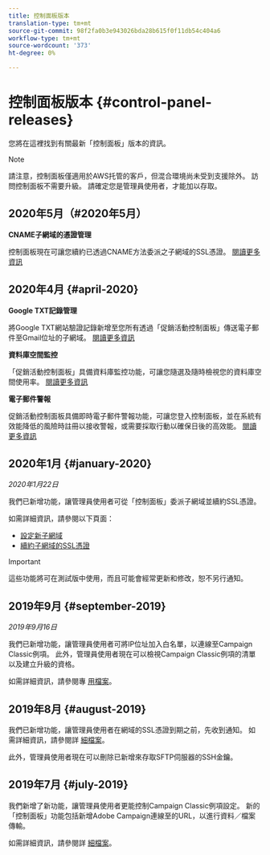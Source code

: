 ```yaml
---
title: 控制面板版本
translation-type: tm+mt
source-git-commit: 98f2fa0b3e943026bda28b615f0f11db54c404a6
workflow-type: tm+mt
source-wordcount: '373'
ht-degree: 0%

---
```



# 控制面板版本 {#control-panel-releases}

您將在這裡找到有關最新「控制面板」版本的資訊。

>[!NOTE]
>
>請注意，控制面板僅適用於AWS托管的客戶，但混合環境尚未受到支援除外。 訪問控制面板不需要升級。 請確定您是管理員使用者，才能加以存取。

## 2020年5月（#2020年5月）

**CNAME子網域的憑證管理**

控制面板現在可讓您續約已透過CNAME方法委派之子網域的SSL憑證。 [閱讀更多資訊](subdomains-certificates/using/renewing-subdomain-certificate.md)

## 2020年4月 {#april-2020}

**Google TXT記錄管理**

將Google TXT網站驗證記錄新增至您所有透過「促銷活動控制面板」傳送電子郵件至Gmail位址的子網域。 [閱讀更多資訊](subdomains-certificates/using/managing-txt-records.md)

**資料庫空間監控**

「促銷活動控制面板」具備資料庫監控功能，可讓您隨選及隨時檢視您的資料庫空間使用率。 [閱讀更多資訊](performance-monitoring/using/database-monitoring.md)

**電子郵件警報**

促銷活動控制面板具備即時電子郵件警報功能，可讓您登入控制面板，並在系統有效能降低的風險時註冊以接收警報，或需要採取行動以確保日後的高效能。 [閱讀更多資訊](performance-monitoring/using/email-alerting.md)

## 2020年1月 {#january-2020}

*2020年1月22日*

我們已新增功能，讓管理員使用者可從「控制面板」委派子網域並續約SSL憑證。

如需詳細資訊，請參閱以下頁面：
* [設定新子網域](subdomains-certificates/using/setting-up-new-subdomain.md)
* [續約子網域的SSL憑證](subdomains-certificates/using/renewing-subdomain-certificate.md)

>[!IMPORTANT]
>
>這些功能將可在測試版中使用，而且可能會經常更新和修改，恕不另行通知。

## 2019年9月 {#september-2019}

*2019年9月16日*

我們已新增功能，讓管理員使用者可將IP位址加入白名單，以連線至Campaign Classic例項。
此外，管理員使用者現在可以檢視Campaign Classic例項的清單以及建立升級的資格。

如需詳細資訊，請參閱專 [用檔案](instances-settings/using/ip-whitelisting-instance-access.md)。

## 2019年8月 {#august-2019}

我們已新增功能，讓管理員使用者在網域的SSL憑證到期之前，先收到通知。 如需詳細資訊，請參閱詳 [細檔案](subdomains-certificates/using/monitoring-ssl-certificates.md)。

此外，管理員使用者現在可以刪除已新增來存取SFTP伺服器的SSH金鑰。

## 2019年7月 {#july-2019}

我們新增了新功能，讓管理員使用者更能控制Campaign Classic例項設定。 新的「控制面板」功能包括新增Adobe Campaign連線至的URL，以進行資料／檔案傳輸。

如需詳細資訊，請參閱詳 [細檔案](instances-settings/using/url-permissions.md)。

